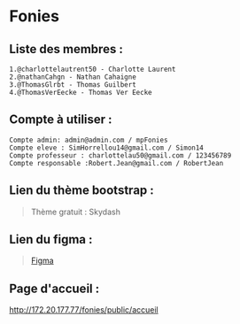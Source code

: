 # Fonies
## Liste des membres :

    1.@charlottelautrent50 - Charlotte Laurent
    2.@nathanCahgn - Nathan Cahaigne
    3.@ThomasGlrbt - Thomas Guilbert
    4.@ThomasVerEecke - Thomas Ver Eecke
    
## Compte à utiliser :
    Compte admin: admin@admin.com / mpFonies
    Compte eleve : SimHorrellou14@gmail.com / Simon14
    Compte professeur : charlottelau50@gmail.com / 123456789
    Compte responsable :Robert.Jean@gmail.com / RobertJean

## Lien du thème bootstrap :

>Thème gratuit : Skydash

## Lien du figma :

>[Figma](https://www.figma.com/file/vWEqYlQReo36dTzo9c9I9B/Fonies?node-id=0%3A1&t=KS126AriK4vB7asi-1)

## Page d'accueil :

http://172.20.177.77/fonies/public/accueil
